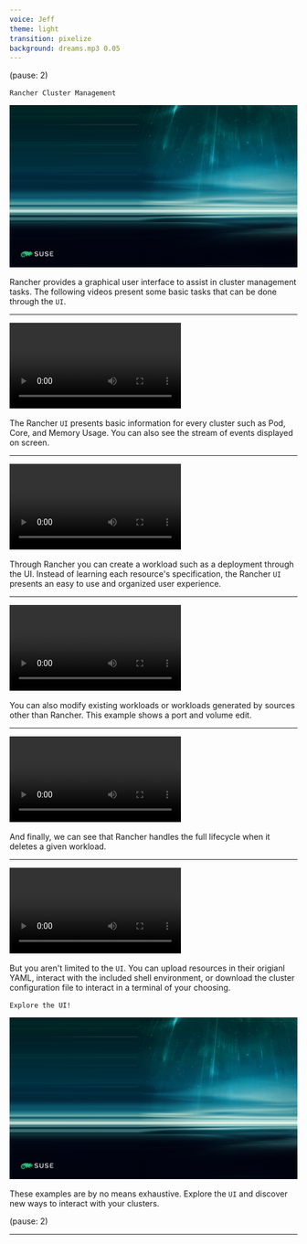 ```yaml
---
voice: Jeff
theme: light
transition: pixelize
background: dreams.mp3 0.05
---
```


(pause: 2)

```
Rancher Cluster Management
```

![](background.png)

<!-- Start Script --> 
Rancher provides a graphical user interface to assist in cluster management tasks.
The following videos present some basic tasks that can be done through the `UI`.
<!-- End Script -->

---

![7-18](dashboard.mp4)

<!-- Start Script -->
The Rancher `UI` presents basic information for every cluster such as Pod, Core, and Memory Usage. You can also see the stream of events displayed on screen.
<!-- End Script -->

---

![3-104](workload-create.mp4)

<!-- Start Script -->
Through Rancher you can create a workload such as a deployment through the UI. Instead of learning each resource's specification, the Rancher `UI` presents an easy to use and organized user experience.
<!-- End Script -->

---

![3-42](workload-edit.mp4)

<!-- Start Script -->
You can also modify existing workloads or workloads generated by sources other than Rancher. This example shows a port and volume edit.
<!-- End Script -->

---

![3-25](workload-delete.mp4)

<!-- Start Script -->
And finally, we can see that Rancher handles the full lifecycle when it deletes a given workload.
<!-- End Script -->

---

![6-31](interact.mp4)

<!-- Start Script -->
But you aren't limited to the `UI`. You can upload resources in their origianl YAML, interact with the included shell environment, or download the cluster configuration file to interact in a terminal of your choosing.
<!-- End Script -->

```
Explore the UI!
```

![](background.png)

<!-- Start Script -->
These examples are by no means exhaustive. Explore the `UI` and discover new ways to interact with your clusters.
<!-- End Script -->

(pause: 2)

---
